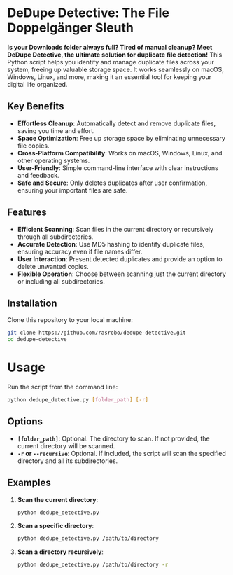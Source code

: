 # DeDupe Detective: The File Doppelgänger Sleuth

**Is your Downloads folder always full? Tired of manual cleanup? Meet DeDupe Detective, the ultimate solution for duplicate file detection!** This Python script helps you identify and manage duplicate files across your system, freeing up valuable storage space. It works seamlessly on macOS, Windows, Linux, and more, making it an essential tool for keeping your digital life organized.

## Key Benefits

- **Effortless Cleanup**: Automatically detect and remove duplicate files, saving you time and effort.
- **Space Optimization**: Free up storage space by eliminating unnecessary file copies.
- **Cross-Platform Compatibility**: Works on macOS, Windows, Linux, and other operating systems.
- **User-Friendly**: Simple command-line interface with clear instructions and feedback.
- **Safe and Secure**: Only deletes duplicates after user confirmation, ensuring your important files are safe.

## Features

- **Efficient Scanning**: Scan files in the current directory or recursively through all subdirectories.
- **Accurate Detection**: Use MD5 hashing to identify duplicate files, ensuring accuracy even if file names differ.
- **User Interaction**: Present detected duplicates and provide an option to delete unwanted copies.
- **Flexible Operation**: Choose between scanning just the current directory or including all subdirectories.

## Installation

Clone this repository to your local machine:

```bash
git clone https://github.com/rasrobo/dedupe-detective.git
cd dedupe-detective
```

# Usage

Run the script from the command line:

```bash
python dedupe_detective.py [folder_path] [-r]
```

## Options

- **`[folder_path]`**: Optional. The directory to scan. If not provided, the current directory will be scanned.
- **`-r` or `--recursive`**: Optional. If included, the script will scan the specified directory and all its subdirectories.

## Examples

1. **Scan the current directory**:
   ```bash
   python dedupe_detective.py
   ```

2. **Scan a specific directory**:
   ```bash
   python dedupe_detective.py /path/to/directory
   ```

3. **Scan a directory recursively**:
   ```bash
   python dedupe_detective.py /path/to/directory -r
   ```